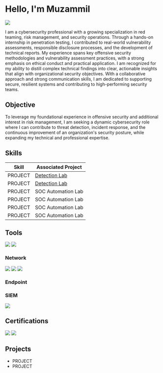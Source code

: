 # Hello, I'm Muzammil
<a href="https://linkedin.com/in/muzammil-tanwar"><img src="https://img.shields.io/badge/-LinkedIn-0072b1?&style=for-the-badge&logo=linkedin&logoColor=white" /></a>


I am a cybersecurity professional with a growing specialization in red teaming, risk management, and security operations. Through a hands-on internship in penetration testing, I contributed to real-world vulnerability assessments, responsible disclosure processes, and the development of technical reports. My experience spans key offensive security methodologies and vulnerability assessment practices, with a strong emphasis on ethical conduct and practical application. I am recognized for my ability to distill complex technical findings into clear, actionable insights that align with organizational security objectives. With a collaborative approach and strong communication skills, I am dedicated to supporting secure, resilient systems and contributing to high-performing security teams.

## Objective


To leverage my foundational experience in offensive security and additional interest in risk management, I am seeking a dynamic cybersecurity role where I can contribute to threat detection, incident response, and the continuous improvement of an organization's security posture, while expanding my technical and professional expertise.

## Skills


| Skill                                         | Associated Project         |
|-----------------------------------------------|----------------------------|
| PROJECT          | <a href="https://google.com">Detection Lab</a>|
| PROJECT | <a href="https://google.com">Detection Lab</a>|
| PROJECT         | SOC Automation Lab|
| PROJECT     | SOC Automation Lab|
| PROJECT                  | SOC Automation Lab|
| PROJECT | SOC Automation Lab|

## Tools

<img src="https://img.shields.io/badge/-Burp_Suite-FF6F00?&style=for-the-badge&logo=Burp+Suite&logoColor=white" />
<img src="https://img.shields.io/badge/-Kali_Linux-557C94?&style=for-the-badge&logo=Kali+Linux&logoColor=white" />


### Network
<div>
    <img src="https://img.shields.io/badge/-Wireshark-1679A7?&style=for-the-badge&logo=Wireshark&logoColor=white" />
   <img src="https://img.shields.io/badge/-Nmap-0088CC?&style=for-the-badge&logo=Nmap&logoColor=white" />
   <img src="https://img.shields.io/badge/-OpenVAS-5AA454?&style=for-the-badge&logo=OpenVAS&logoColor=white" />
</div>

### Endpoint
<div>
   
</div>

### SIEM
<div>
    <img src="https://img.shields.io/badge/-Splunk-000000?&style=for-the-badge&logo=Splunk&logoColor=white" />
  
</div>

## Certifications

<div>
   <img src="https://img.shields.io/badge/-CNSP-1F2937?&style=for-the-badge&logoColor=white" />
   <img src="https://img.shields.io/badge/-CCMP-800000?&style=for-the-badge&logoColor=white" />

</div>

## Projects
- PROJECT
- PROJECT
